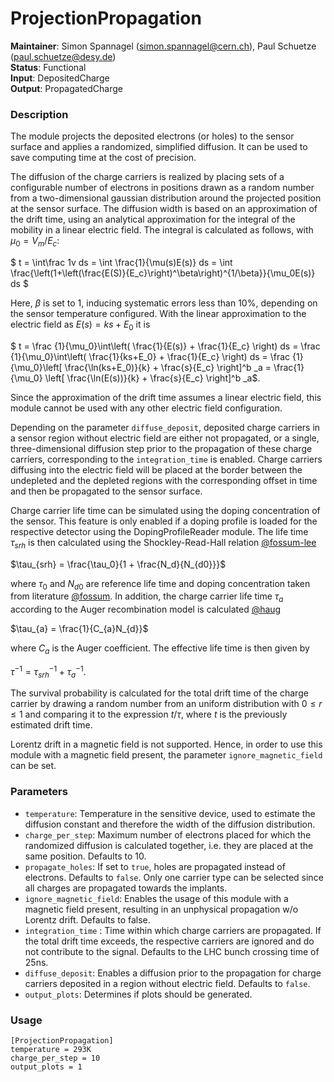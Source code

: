 # ProjectionPropagation
**Maintainer**: Simon Spannagel (<simon.spannagel@cern.ch>), Paul Schuetze (<paul.schuetze@desy.de>)  
**Status**: Functional   
**Input**: DepositedCharge   
**Output**: PropagatedCharge   

### Description
The module projects the deposited electrons (or holes) to the sensor surface and applies a randomized, simplified diffusion. It can be used to save computing time at the cost of precision.

The diffusion of the charge carriers is realized by placing sets of a configurable number of electrons in positions drawn as a random number from a two-dimensional gaussian distribution around the projected position at the sensor surface. The diffusion width is based on an approximation of the drift time, using an analytical approximation for the integral of the mobility in a linear electric field. The integral is calculated as follows, with $` \mu_0 = V_m/E_c `$:

$` t = \int\frac 1v ds = \int \frac{1}{\mu(s)E(s)} ds = \int \frac{\left(1+\left(\frac{E(S)}{E_c}\right)^\beta\right)^{1/\beta}}{\mu_0E(s)} ds `$

Here, $` \beta `$ is set to 1, inducing systematic errors less than 10%, depending on the sensor temperature configured. With the linear approximation to the electric field as $`E(s) = ks+E_0`$ it is

$` t = \frac {1}{\mu_0}\int\left( \frac{1}{E(s)} + \frac{1}{E_c} \right) ds = \frac {1}{\mu_0}\int\left( \frac{1}{ks+E_0} + \frac{1}{E_c} \right) ds = \frac {1}{\mu_0}\left[ \frac{\ln(ks+E_0)}{k} + \frac{s}{E_c} \right]^b _a = \frac{1}{\mu_0} \left[ \frac{\ln(E(s))}{k} + \frac{s}{E_c} \right]^b _a`$.

Since the approximation of the drift time assumes a linear electric field, this module cannot be used with any other electric field configuration.

Depending on the parameter `diffuse_deposit`, deposited charge carriers in a sensor region without electric field are either not propagated, or a single, three-dimensional diffusion step prior to the propagation of these charge carriers, corresponding to the `integration_time` is enabled.
Charge carriers diffusing into the electric field will be placed at the border between the undepleted and the depleted regions with the corresponding offset in time and then be propagated to the sensor surface.

Charge carrier life time can be simulated using the doping concentration of the sensor. This feature is only enabled if a doping profile is loaded for the respective detector using the DopingProfileReader module.
The life time $`\tau_{srh}`$ is then calculated using the Shockley-Read-Hall relation [@fossum-lee]

$`\tau_{srh} = \frac{\tau_0}{1 + \frac{N_d}{N_{d0}}}`$

where $`\tau_0`$ and $`N_{d0}`$ are reference life time and doping concentration taken from literature [@fossum].
In addition, the charge carrier life time $`\tau_{a}`$ according to the Auger recombination model is calculated [@haug] 

$`\tau_{a} = \frac{1}{C_{a}N_{d}}`$

where $`C_{a}`$ is the Auger coefficient. 
The effective life time is then given by

$`\tau^{-1} = \tau_{srh}^{-1} + \tau_{a}^{-1}`$.

The survival probability is calculated for the total drift time of the charge carrier by drawing a random number from an uniform distribution with $`0 \leq r \leq 1`$ and comparing it to the expression $`t/\tau`$, where $`t`$ is the previously estimated drift time.

Lorentz drift in a magnetic field is not supported. Hence, in order to use this module with a magnetic field present, the parameter `ignore_magnetic_field` can be set.

### Parameters
* `temperature`: Temperature in the sensitive device, used to estimate the diffusion constant and therefore the width of the diffusion distribution.
* `charge_per_step`: Maximum number of electrons placed for which the randomized diffusion is calculated together, i.e. they are placed at the same position. Defaults to 10.
* `propagate_holes`: If set to `true`, holes are propagated instead of electrons. Defaults to `false`. Only one carrier type can be selected since all charges are propagated towards the implants.
* `ignore_magnetic_field`: Enables the usage of this module with a magnetic field present, resulting in an unphysical propagation w/o Lorentz drift. Defaults to false.
* `integration_time` : Time within which charge carriers are propagated. If the total drift time exceeds, the respective carriers are ignored and do not contribute to the signal. Defaults to the LHC bunch crossing time of 25ns.
* `diffuse_deposit`: Enables a diffusion prior to the propagation for charge carriers deposited in a region without electric field. Defaults to `false`.
* `output_plots`: Determines if plots should be generated.


### Usage
```
[ProjectionPropagation]
temperature = 293K
charge_per_step = 10
output_plots = 1
```

[@fossum]: https://doi.org/10.1016/0038-1101(76)90022-8
[@fossum-lee]: https://doi.org/10.1016/0038-1101(82)90203-9
[@haug]: https://doi.org/10.1016/0038-1098(78)90646-4
